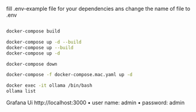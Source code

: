 fill .env-example file for your  dependencies ans change the name of file to .env


``` bash

docker-compose build

docker-compose up -d --build
docker-compose up --build
docker-compose up -d

docker-compose down

docker-compose -f docker-compose.mac.yaml up -d

docker exec -it ollama /bin/bash
ollama list
```
Grafana Ui
http://localhost:3000
•	user name: admin
•	password: admin

